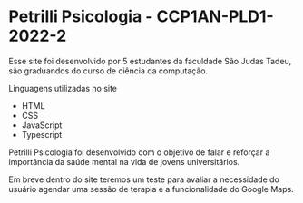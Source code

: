 # Petrilli Psicologia - CCP1AN-PLD1-2022-2 

Esse site foi desenvolvido por 5 estudantes da faculdade São Judas Tadeu, são graduandos do curso de ciência da computação.

Linguagens utilizadas no site
* HTML
* CSS
* JavaScript 
* Typescript 

Petrilli Psicologia foi desenvolvido com o objetivo de falar e reforçar a importância da saúde mental na vida de jovens universitários. 

Em breve dentro do site teremos um teste para avaliar a necessidade do usuário agendar uma sessão de terapia e a funcionalidade do Google Maps.

